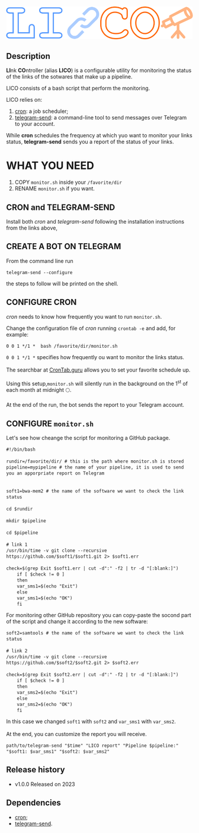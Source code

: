 <p align="center" >
<img src="https://github.com/nicolo-tellini/LICO/blob/main/lico3.png">
<p/>

## Description

**LI**nk **CO**ntroller (alias **LICO**) is a configurable utility for monitoring the status of the links of the sotwares that make up a pipeline.

LICO consists of a bash script that perform the monitoring.

LICO relies on:

1) [cron](https://www.digitalocean.com/community/tutorials/how-to-use-cron-to-automate-tasks-ubuntu-1804): a job scheduler;
2) [telegram-send](https://pypi.org/project/telegram-send/): a command-line tool to send messages over Telegram to your account.

While **cron** schedules the frequency at which yuo want to monitor your links status, **telegram-send** sends you a report of the status of your links.

# WHAT YOU NEED

1. COPY ```monitor.sh``` inside your ```/favorite/dir ```
2. RENAME ```monitor.sh``` if you want.

## CRON and TELEGRAM-SEND
Install both *cron* and *telegram-send* following the installation instructions from the links above,

## CREATE A BOT ON TELEGRAM
From the command line run 
  ```
telegram-send --configure
  ```
the steps to follow will be printed on the shell.

## CONFIGURE CRON
*cron* needs to know how frequently you want to run ```monitor.sh```.

Change the configuration file of *cron* running ```crontab -e``` and add, for example:

```
0 0 1 */1 *  bash /favorite/dir/monitor.sh
```

 ```0 0 1 */1 *``` specifies how frequently ou want to monitor the links status. <br>
 <br>
The searchbar at [CronTab.guru](https://crontab.guru/) allows you to set your favorite schedule up.<br>
<br>
Using this setup,```monitor.sh``` will silently run in the background on the 1<sup>st</sup> of each month at midnight 🌕.<br>
<br>
At the end of the run, the bot sends the report to your Telegram account.

## CONFIGURE ```monitor.sh```

Let's see how cheange the script for monitoring a GitHub package.

```
#!/bin/bash

rundir=/favorite/dir/ # this is the path where monitor.sh is stored
pipeline=mypipeline # the name of your pipeline, it is used to send you an apporpriate report on Telegram


soft1=bwa-mem2 # the name of the software we want to check the link status

cd $rundir

mkdir $pipeline

cd $pipeline

# link 1
/usr/bin/time -v git clone --recursive https://github.com/$soft1/$soft1.git 2> $soft1.err

check=$(grep Exit $soft1.err | cut -d":" -f2 | tr -d "[:blank:]")
	if [ $check != 0 ]
	then
	var_sms1=$(echo "Exit")
	else
	var_sms1=$(echo "OK")	
	fi
```

For monitoring other GitHub repository you can copy-paste the socond part of the script and change it according to the new software: 

```
soft2=samtools # the name of the software we want to check the link status

# link 2
/usr/bin/time -v git clone --recursive https://github.com/$soft2/$soft2.git 2> $soft2.err

check=$(grep Exit $soft2.err | cut -d":" -f2 | tr -d "[:blank:]")
	if [ $check != 0 ]
	then
	var_sms2=$(echo "Exit")
	else
	var_sms2=$(echo "OK")	
	fi
```
In this case we changed ```soft1``` with ```soft2``` and ```var_sms1``` with ```var_sms2```.<br>
<br>
At the end, you can customize the report you will receive.

```
path/to/telegram-send "$time" "LICO report" "Pipeline $pipeline:" "$soft1: $var_sms1" "$soft2: $var_sms2"
```


## Release history

* v1.0.0 Released on 2023

## Dependencies

* [cron](https://github.com/samtools/samtools/releases);
* [telegram-send](https://pypi.org/project/telegram-send/).
